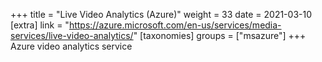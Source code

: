 +++
title = "Live Video Analytics (Azure)"
weight = 33
date = 2021-03-10
[extra]
link = "https://azure.microsoft.com/en-us/services/media-services/live-video-analytics/"
[taxonomies]
groups = ["msazure"]
+++
Azure video analytics service

